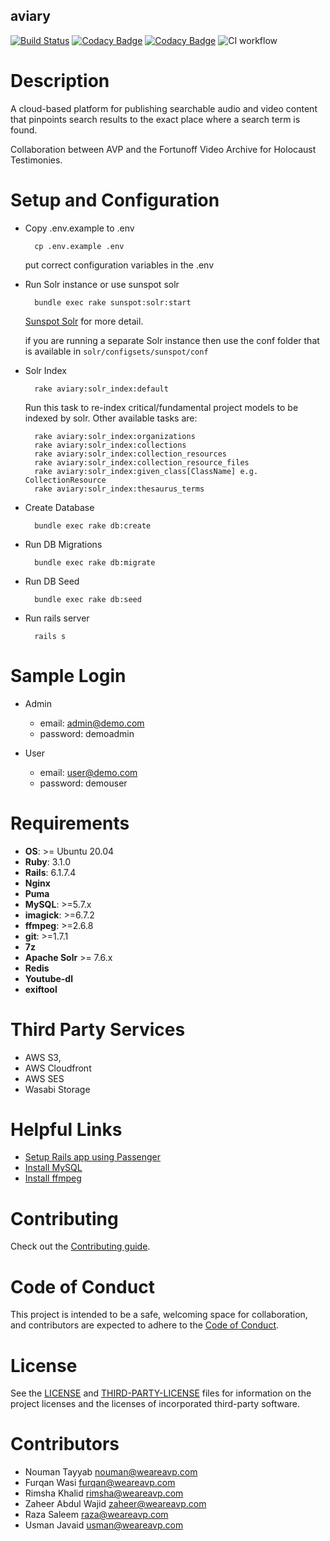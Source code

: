 aviary 
------------------------------------------------------------------------------
[![Build Status](https://travis-ci.com/WeAreAVP/aviary-public.svg?branch=master)](https://travis-ci.com/WeAreAVP/aviary-public)
[![Codacy Badge](https://app.codacy.com/project/badge/Grade/4c72e65fb35047cdae145e68f6290f45)](https://www.codacy.com/gh/WeAreAVP/aviary-public?utm_source=github.com&amp;utm_medium=referral&amp;utm_content=WeAreAVP/aviary-public&amp;utm_campaign=Badge_Grade)
[![Codacy Badge](https://api.codacy.com/project/badge/Coverage/04d2794961e745e595003ffe5aaa11f0)](https://www.codacy.com?utm_source=github.com&utm_medium=referral&utm_content=WeAreAVP/aviary&utm_campaign=Badge_Coverage)
![CI workflow](https://github.com/weAreAVP/aviary-public/actions/workflows/aviary-public-ci.yml/badge.svg)



Description
===
A cloud-based platform for publishing searchable audio and video content that pinpoints search results to the exact place where a search term is found.

Collaboration between AVP and the Fortunoff Video Archive for Holocaust Testimonies. 

Setup and Configuration
===
* Copy .env.example to .env
    
        cp .env.example .env
    
    put correct configuration variables in the .env

* Run Solr instance or use sunspot solr
   
        bundle exec rake sunspot:solr:start
    
    [Sunspot Solr](https://github.com/sunspot/sunspot) for more detail.
    
    if you are running a separate Solr instance then use the conf folder that is available in `solr/configsets/sunspot/conf`

* Solr Index

        rake aviary:solr_index:default
    Run this task to re-index critical/fundamental project models to be indexed by solr. Other available tasks are:

        rake aviary:solr_index:organizations
        rake aviary:solr_index:collections
        rake aviary:solr_index:collection_resources
        rake aviary:solr_index:collection_resource_files
        rake aviary:solr_index:given_class[ClassName] e.g. CollectionResource
        rake aviary:solr_index:thesaurus_terms

* Create Database
     
        bundle exec rake db:create 
    
* Run DB Migrations
    
        bundle exec rake db:migrate
    
* Run DB Seed
    
        bundle exec rake db:seed
        
* Run rails server
    
        rails s

Sample Login
===

* Admin

    * email: admin@demo.com
    * password: demoadmin
    
* User     

    * email: user@demo.com
    * password: demouser   

Requirements
===

*  **OS**: >= Ubuntu 20.04
*  **Ruby**: 3.1.0
*  **Rails**: 6.1.7.4
*  **Nginx**
*  **Puma**
*  **MySQL**: >=5.7.x
*  **imagick**: >=6.7.2
*  **ffmpeg**: >=2.6.8
*  **git**: >=1.7.1
*  **7z**
*  **Apache Solr** >= 7.6.x
*  **Redis**
*  **Youtube-dl**
*  **exiftool**


Third Party Services
===
*  AWS S3,
*  AWS Cloudfront
*  AWS SES
*  Wasabi Storage

Helpful Links
===
* [Setup Rails app using Passenger](https://www.digitalocean.com/community/tutorials/how-to-deploy-rails-apps-using-passenger-with-nginx-on-centos-6-5)
* [Install MySQL](https://opensourcedbms.com/dbms/installing-mysql-5-7-on-centosredhatfedora/)
* [Install ffmpeg](https://www.vultr.com/docs/how-to-install-ffmpeg-on-centos)

Contributing
===
Check out the [Contributing guide](CONTRIBUTING.md).

Code of Conduct
===
This project is intended to be a safe, welcoming space for collaboration, and contributors are expected to adhere to the  [Code of Conduct](CODE-OF-CONDUCT.md).

License
===
See the [LICENSE](LICENSE.md) and [THIRD-PARTY-LICENSE](THIRD-PARTY-LICENSE.md) files for information on the project licenses and the licenses of incorporated third-party software.


Contributors
=== 

 * Nouman Tayyab nouman@weareavp.com
 * Furqan Wasi furqan@weareavp.com
 * Rimsha Khalid rimsha@weareavp.com
 * Zaheer Abdul Wajid zaheer@weareavp.com
 * Raza Saleem raza@weareavp.com
 * Usman Javaid usman@weareavp.com

  







